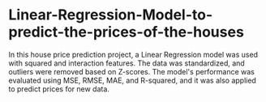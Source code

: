 # Linear-Regression-Model-to-predict-the-prices-of-the-houses
In this house price prediction project, a Linear Regression model was used with squared and interaction features. The data was standardized, and outliers were removed based on Z-scores. The model's performance was evaluated using MSE, RMSE, MAE, and R-squared, and it was also applied to predict prices for new data.
